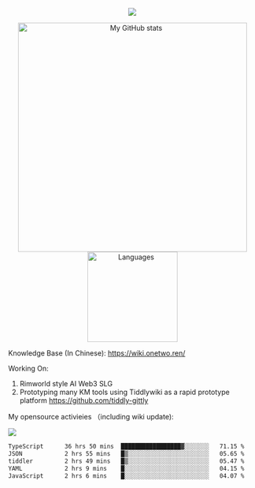 <a href="https://github.com/linonetwo">
    <p align="center">
        <img src="https://github-profile-trophy.vercel.app/?username=linonetwo&column=7&theme=onedark"/>
    </p>
</a>
<a align="center" href="https://github.com/linonetwo">
  <p align="center">
    <img src="https://github-readme-stats.vercel.app/api?username=linonetwo&show_icons=true&count_private=true" alt="My GitHub stats" width="465"/>
    <img src="https://github-readme-stats.vercel.app/api/top-langs/?username=linonetwo&layout=compact&langs_count=10" alt="Languages" height="183">
  </p>
</a>

Knowledge Base (In Chinese): https://wiki.onetwo.ren/

Working On: 

1. Rimworld style AI Web3 SLG
1. Prototyping many KM tools using Tiddlywiki as a rapid prototype platform https://github.com/tiddly-gittly

My opensource activieies （including wiki update):

![](https://visitor-badge.glitch.me/badge?page_id=linonetwo.linonetwo)

<!--START_SECTION:waka-->

```txt
TypeScript      36 hrs 50 mins  █████████████████▓░░░░░░░   71.15 %
JSON            2 hrs 55 mins   █▒░░░░░░░░░░░░░░░░░░░░░░░   05.65 %
tiddler         2 hrs 49 mins   █▒░░░░░░░░░░░░░░░░░░░░░░░   05.47 %
YAML            2 hrs 9 mins    █░░░░░░░░░░░░░░░░░░░░░░░░   04.15 %
JavaScript      2 hrs 6 mins    █░░░░░░░░░░░░░░░░░░░░░░░░   04.07 %
```

<!--END_SECTION:waka-->
